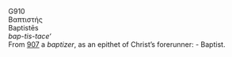 G910  
Βαπτιστής  
Baptistēs  
*bap-tis-tace‘*  
From [907](g0907) a *baptizer*, as an epithet of Christ’s forerunner: -
Baptist.  
